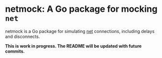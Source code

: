# netmock: A Go package for mocking `net`

netmock is a Go package for simulating [net](https://pkg.go.dev/net)
connections, including delays and disconnects.

**This is work in progress. The README will be updated with future commits.**